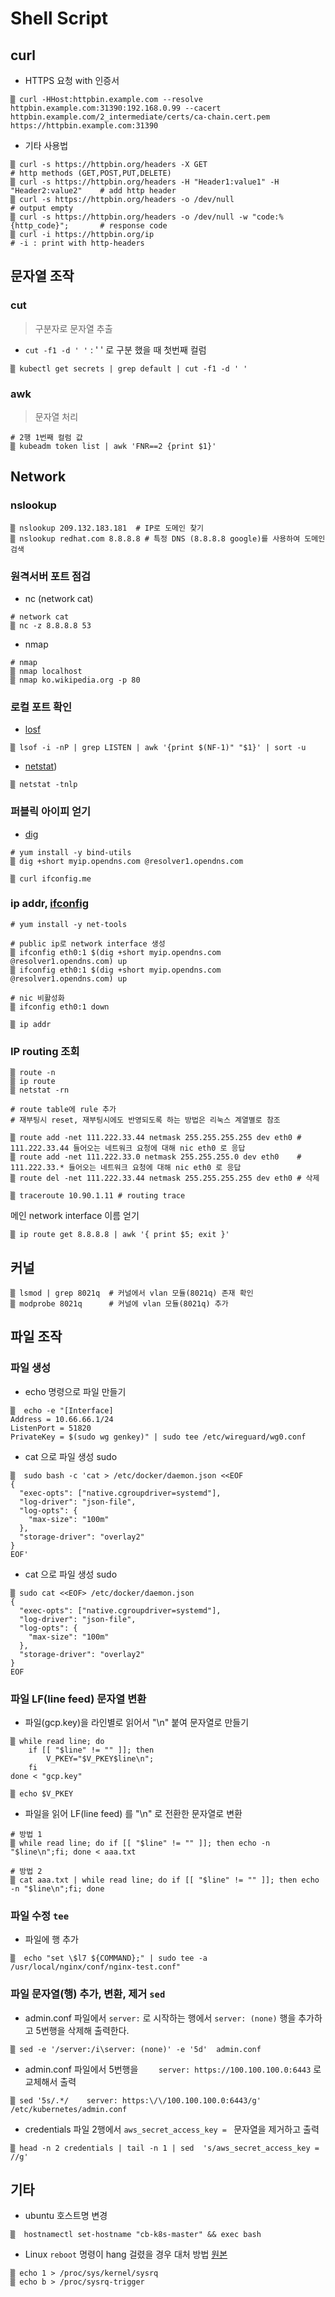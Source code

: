 # Shell Script


## curl

* HTTPS 요청 with 인증서
~~~
▒ curl -HHost:httpbin.example.com --resolve httpbin.example.com:31390:192.168.0.99 --cacert httpbin.example.com/2_intermediate/certs/ca-chain.cert.pem https://httpbin.example.com:31390
~~~


* 기타 사용법
~~~
▒ curl -s https://httpbin.org/headers -X GET                                     # http methods (GET,POST,PUT,DELETE)
▒ curl -s https://httpbin.org/headers -H "Header1:value1" -H "Header2:value2"    # add http header
▒ curl -s https://httpbin.org/headers -o /dev/null                               # output empty
▒ curl -s https://httpbin.org/headers -o /dev/null -w "code:%{http_code}";       # response code
▒ curl -i https://httpbin.org/ip                                                 # -i : print with http-headers
~~~

## 문자열 조작

### cut
>  구분자로 문자열 추출

* `cut -f1 -d ' '` : ' ' 로 구분 했을 때 첫번째 컬럼

~~~
▒ kubectl get secrets | grep default | cut -f1 -d ' '
~~~

### awk
> 문자열 처리

```
# 2행 1번째 컬럼 값 
▒ kubeadm token list | awk 'FNR==2 {print $1}'
```


## Network

### nslookup

~~~
▒ nslookup 209.132.183.181  # IP로 도메인 찾기
▒ nslookup redhat.com 8.8.8.8 # 특정 DNS (8.8.8.8 google)를 사용하여 도메인 검색
~~~

### 원격서버 포트 점검

* nc (network cat)
~~~
# network cat
▒ nc -z 8.8.8.8 53
~~~

* nmap
~~~
# nmap
▒ nmap localhost
▒ nmap ko.wikipedia.org -p 80
~~~


### 로컬 포트 확인 

* [losf](https://zetawiki.com/wiki/리눅스_lsof)
~~~
▒ lsof -i -nP | grep LISTEN | awk '{print $(NF-1)" "$1}' | sort -u
~~~

* [netstat](https://zetawiki.com/wiki/리눅스_netstat))
~~~
▒ netstat -tnlp
~~~

### 퍼블릭 아이피 얻기

* [dig](https://zetawiki.com/wiki/리눅스_dig)

~~~
# yum install -y bind-utils
▒ dig +short myip.opendns.com @resolver1.opendns.com

▒ curl ifconfig.me
~~~

### ip addr, [ifconfig](https://zetawiki.com/wiki/리눅스_ifconfig)

~~~
# yum install -y net-tools

# public ip로 network interface 생성
▒ ifconfig eth0:1 $(dig +short myip.opendns.com @resolver1.opendns.com) up
▒ ifconfig eth0:1 $(dig +short myip.opendns.com @resolver1.opendns.com) up

# nic 비활성화
▒ ifconfig eth0:1 down

▒ ip addr
~~~

### IP routing 조회

~~~
▒ route -n
▒ ip route
▒ netstat -rn

# route table에 rule 추가
# 재부팅시 reset, 재부팅시에도 반영되도록 하는 방법은 리눅스 계열별로 참조

▒ route add -net 111.222.33.44 netmask 255.255.255.255 dev eth0	# 111.222.33.44 들어오는 네트워크 요청에 대해 nic eth0 로 응답
▒ route add -net 111.222.33.0 netmask 255.255.255.0 dev eth0	# 111.222.33.* 들어오는 네트워크 요청에 대해 nic eth0 로 응답
▒ route del -net 111.222.33.44 netmask 255.255.255.255 dev eth0 # 삭제

▒ traceroute 10.90.1.11 # routing trace
~~~

메인 network interface 이름 얻기
~~~
▒ ip route get 8.8.8.8 | awk '{ print $5; exit }'
~~~


## 커널

~~~
▒ lsmod | grep 8021q  # 커널에서 vlan 모듈(8021q) 존재 확인
▒ modprobe 8021q      # 커널에 vlan 모듈(8021q) 추가
~~~

## 파일 조작

### 파일 생성

* echo 명령으로 파일 만들기

~~~
▒  echo -e "[Interface]
Address = 10.66.66.1/24
ListenPort = 51820
PrivateKey = $(sudo wg genkey)" | sudo tee /etc/wireguard/wg0.conf
~~~

* cat 으로 파일 생성 sudo
~~~
▒  sudo bash -c 'cat > /etc/docker/daemon.json <<EOF
{
  "exec-opts": ["native.cgroupdriver=systemd"],
  "log-driver": "json-file",
  "log-opts": {
    "max-size": "100m"
  },
  "storage-driver": "overlay2"
}
EOF'
~~~

* cat 으로 파일 생성 sudo
~~~
▒ sudo cat <<EOF> /etc/docker/daemon.json
{
  "exec-opts": ["native.cgroupdriver=systemd"],
  "log-driver": "json-file",
  "log-opts": {
    "max-size": "100m"
  },
  "storage-driver": "overlay2"
}
EOF
~~~

### 파일 LF(line feed) 문자열 변환

* 파일(gcp.key)을 라인별로 읽어서 "\n" 붙여 문자열로 만들기
~~~
▒ while read line; do
	if [[ "$line" != "" ]]; then
		V_PKEY="$V_PKEY$line\n";
	fi
done < "gcp.key"

▒ echo $V_PKEY
~~~

* 파일을 읽어  LF(line feed) 를 "\n" 로 전환한 문자열로 변환
~~~
# 방법 1
▒ while read line; do if [[ "$line" != "" ]]; then echo -n "$line\n";fi; done < aaa.txt

# 방법 2
▒ cat aaa.txt | while read line; do if [[ "$line" != "" ]]; then echo -n "$line\n";fi; done
~~~


### 파일 수정 `tee`

* 파일에 행 추가
~~~
▒  echo "set \$l7 ${COMMAND};" | sudo tee -a /usr/local/nginx/conf/nginx-test.conf"
~~~

### 파일 문자열(행) 추가, 변환, 제거 `sed`

* admin.conf 파일에서 `server:` 로 시작하는 행에서 `server: (none)` 행을 추가하고 5번행을 삭제해 출력한다.
~~~
▒ sed -e '/server:/i\server: (none)' -e '5d'  admin.conf
~~~

* admin.conf 파일에서 5번행을  `    server: https://100.100.100.0:6443` 로 교체해서 출력
~~~
▒ sed '5s/.*/    server: https:\/\/100.100.100.0:6443/g' /etc/kubernetes/admin.conf
~~~

* credentials 파일 2행에서 `aws_secret_access_key = ` 문자열을 제거하고 출력
~~~
▒ head -n 2 credentials | tail -n 1 | sed  's/aws_secret_access_key = //g'
~~~


## 기타

* ubuntu 호스트명 변경
~~~
▒  hostnamectl set-hostname "cb-k8s-master" && exec bash
~~~

* Linux `reboot` 명령이  hang 걸렸을 경우 대처 방법 [원본](https://unix.stackexchange.com/questions/442932/reboot-is-not-working)

~~~
▒ echo 1 > /proc/sys/kernel/sysrq
▒ echo b > /proc/sysrq-trigger
~~~

